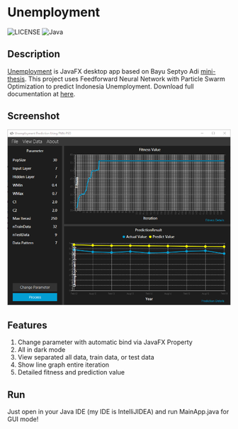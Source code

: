 # Unemployment

![LICENSE](https://img.shields.io/github/license/mashape/apistatus.svg)
![Java](https://img.shields.io/badge/Java-8-blue.svg)

## Description

[Unemployment](https://github.com/farisfebrianto/unemployment) is JavaFX desktop app based on Bayu Septyo Adi [mini-thesis](https://github.com/Bayusa10/PSO-FFNN). This project uses Feedforward Neural Network with Particle Swarm Optimization to predict Indonesia Unemployment. Download full documentation at [here](https://github.com/farisfebrianto/unemployment/raw/master/unemployment.pdf).

## Screenshot

![unemployment](unemployment.png)

## Features

1. Change parameter with automatic bind via JavaFX Property
2. All in dark mode
3. View separated all data, train data, or test data
4. Show line graph entire iteration
5. Detailed fitness and prediction value

## Run

Just open in your Java IDE (my IDE is IntelliJIDEA) and run MainApp.java for GUI mode!